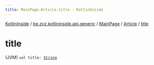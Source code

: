 ```yaml
---
title: MainPage.Article.title - KotlinInside
---
```


[KotlinInside](../../../index.html) / [be.zvz.kotlininside.api.generic](../../index.html) / [MainPage](../index.html) / [Article](index.html) / [title](./title.html)

# title

(JVM) `val title: `[`String`](https://kotlinlang.org/api/latest/jvm/stdlib/kotlin/-string/index.html)